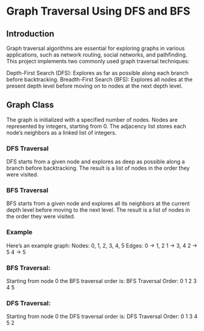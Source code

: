 # Graph Traversal Using DFS and BFS
## Introduction
Graph traversal algorithms are essential for exploring graphs in various applications, such as network routing, social networks, and pathfinding. This project implements two commonly used graph traversal techniques:

Depth-First Search (DFS): Explores as far as possible along each branch before backtracking.
Breadth-First Search (BFS): Explores all nodes at the present depth level before moving on to nodes at the next depth level.
## Graph Class
The graph is initialized with a specified number of nodes.
Nodes are represented by integers, starting from 0.
The adjacency list stores each node’s neighbors as a linked list of integers.
### DFS Traversal
DFS starts from a given node and explores as deep as possible along a branch before backtracking. The result is a list of nodes in the order they were visited.
### BFS Traversal
BFS starts from a given node and explores all its neighbors at the current depth level before moving to the next level. The result is a list of nodes in the order they were visited.
### Example
Here’s an example graph:
Nodes: 0, 1, 2, 3, 4, 5
Edges:
0 -> 1, 2
1 -> 3, 4
2 -> 5
4 -> 5
### BFS Traversal:
Starting from node 0
the BFS traversal order is:
BFS Traversal Order: 0 1 2 3 4 5

### DFS Traversal:
Starting from node 0
the DFS traversal order is:
DFS Traversal Order: 0 1 3 4 5 2
